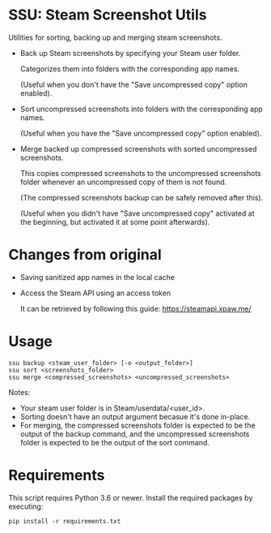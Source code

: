 # SSU: Steam Screenshot Utils

Utilities for sorting, backing up and merging steam screenshots.

- Back up Steam screenshots by specifying your Steam user folder.

  Categorizes them into folders with the corresponding app names.
  
  (Useful when you don't have the "Save uncompressed copy" option enabled).

- Sort uncompressed screenshots into folders with the corresponding app names.

  (Useful when you have the "Save uncompressed copy" option enabled).

- Merge backed up compressed screenshots with sorted uncompressed screenshots.

  This copies compressed screenshots to the uncompressed screenshots folder whenever
  an uncompressed copy of them is not found.
  
  (The compressed screenshots backup can be safely removed after this).
  
  (Useful when you didn't have "Save uncompressed copy" activated at the beginning,
  but activated it at some point afterwards).

# Changes from original

- Saving sanitized app names in the local cache
- Access the Steam API using an access token
  
  It can be retrieved by following this guide: https://steamapi.xpaw.me/

# Usage

```
ssu backup <steam_user_folder> [-o <output_folder>]
ssu sort <screenshots_folder>
ssu merge <compressed_screenshots> <uncompressed_screenshots>
```

Notes:

- Your steam user folder is in Steam/userdata/<user_id>.
- Sorting doesn't have an output argument becasue it's done in-place.
- For merging, the compressed screenshots folder is expected to be the output of the backup command,
  and the uncompressed screenshots folder is expected to be the output of the sort command.
      
# Requirements

This script requires Python 3.6 or newer. Install the required packages by executing:

```
pip install -r requirements.txt
````

